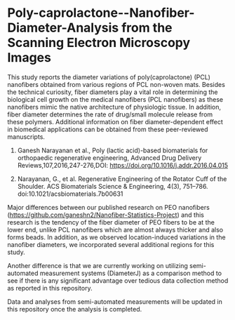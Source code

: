 # Poly-caprolactone--Nanofiber-Diameter-Analysis from the Scanning Electron Microscopy Images

This study reports the diameter variations of poly(caprolactone) (PCL) nanofibers obtained from various regions of PCL non-woven mats. Besides the technical curiosity, fiber diameters play a vital role in determining the biological cell growth on the medical nanofibers (PCL nanofibers) as these nanofibers mimic the native architecture of physiologic tissue. In addition, fiber diameter determines the rate of drug/small molecule release from these polymers. Additional information on fiber diameter-dependent effect in biomedical applications can be obtained from these peer-reviewed manuscripts. 

1. Ganesh Narayanan et al., Poly (lactic acid)-based biomaterials for orthopaedic regenerative engineering,
Advanced Drug Delivery Reviews,107,2016,247-276,DOI: https://doi.org/10.1016/j.addr.2016.04.015

2. Narayanan, G., et al. Regenerative Engineering of the Rotator Cuff of the Shoulder. ACS Biomaterials Science & Engineering, 4(3), 751–786. doi:10.1021/acsbiomaterials.7b00631 


Major differences between our published research on PEO nanofibers (https://github.com/ganeshn2/Nanofiber-Statistics-Project) and this research is the tendency of the fiber diameter of PEO fibers to be at the lower end, unlike PCL nanofibers which are almost always thicker and also forms beads. In addition, as we observed location-induced variations in the nanofiber diameters, we incorporated several additional regions for this study. 

Another difference is that we are currently working on utilizing semi-automated measurement systems (DiameterJ) as a comparison method to see if there is any significant advantage over tedious data collection method as reported in this repository. 

Data and analyses from semi-automated measurements will be updated in this repository once the analysis is completed. 
